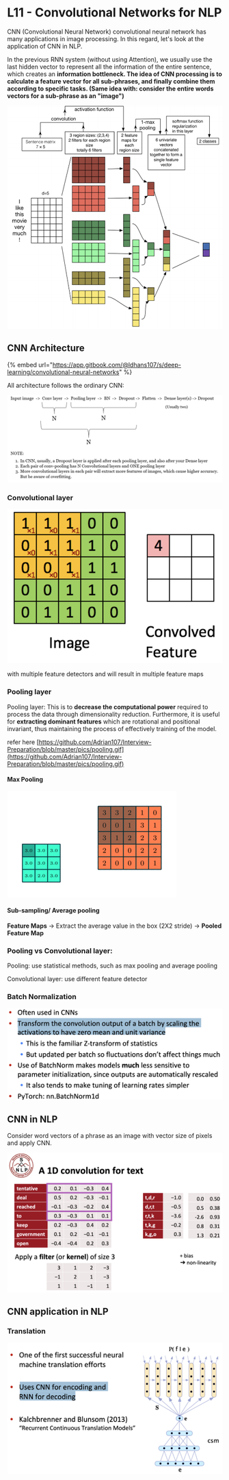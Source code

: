 # L11 - Convolutional Networks for NLP

CNN \(Convolutional Neural Network\) convolutional neural network has many applications in image processing. In this regard, let's look at the application of CNN in NLP. 

In the previous RNN system \(without using Attention\), we usually use the last hidden vector to represent all the information of the entire sentence, which creates an **information bottleneck. The idea of CNN processing is to calculate a feature vector for all sub-phrases, and finally combine them according to specific tasks. \(Same idea with: consider the entire words vectors for a sub-phrase as an "image"\)**

![](.gitbook/assets/image%20%28143%29.png)

## CNN Architecture

{% embed url="https://app.gitbook.com/@ldhans107/s/deep-learning/convolutional-neural-networks" %}

All architecture follows the ordinary CNN:

![](.gitbook/assets/image%20%28146%29.png)

### Convolutional layer

![](.gitbook/assets/image%20%28144%29.png) 

with multiple feature detectors and will result in multiple feature maps

### Pooling layer

Pooling layer: This is to **decrease the computational power** required to process the data through dimensionality reduction. Furthermore, it is useful for **extracting dominant features** which are rotational and positional invariant, thus maintaining the process of effectively training of the model.

refer here [https://github.com/Adrian107/Interview-Preparation/blob/master/pics/pooling.gif](https://github.com/Adrian107/Interview-Preparation/blob/master/pics/pooling.gif)

#### Max Pooling

![](.gitbook/assets/image%20%28148%29.png)

#### Sub-sampling/ Average pooling

**Feature Maps** -&gt; Extract the average value in the box \(2X2 stride\) -&gt; **Pooled Feature Map**

### **Pooling vs Convolutional layer:**

Pooling: use statistical methods, such as max pooling and average pooling

Convolutional layer: use different feature detector 

### Batch Normalization

![](.gitbook/assets/image%20%28145%29.png)

## CNN in NLP

Consider word vectors of a phrase as an image with vector size of pixels and apply CNN.

![](.gitbook/assets/image%20%28149%29.png)

## CNN application in NLP

### Translation

![](.gitbook/assets/image%20%28147%29.png)

